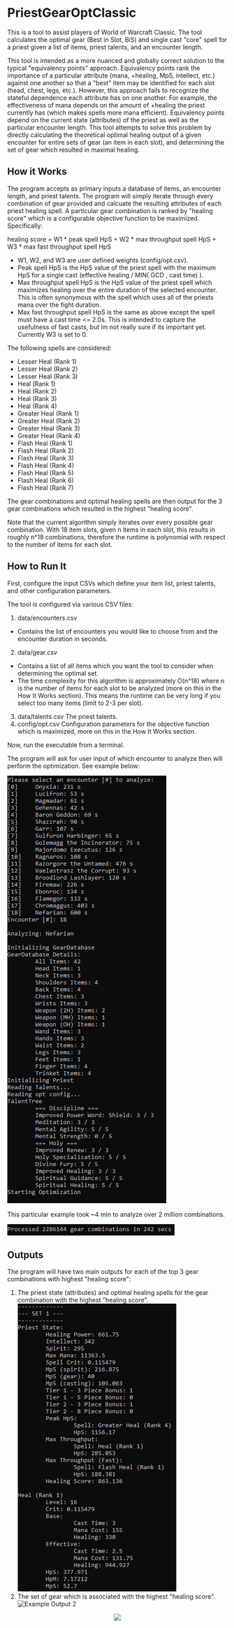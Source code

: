 # PriestGearOptClassic
This is a tool to assist players of World of Warcraft Classic. The tool calculates the optimal gear (Best in Slot, BiS) and single cast "core" spell for a priest given a list of items, priest talents, and an encounter length.

This tool is intended as a more nuanced and globally correct solution to the typical "equivalency points" approach. Equivalency points rank the importance of a particular attribute (mana, +healing, Mp5, intellect, etc.) against one another so that a "best" item may be identified for each slot (head, chest, legs, etc.). However, this approach fails to recognize the stateful dependence each attribute has on one another. For example, the effectiveness of mana depends on the amount of +healing the priest currently has (which makes spells more mana efficient). Equivalency points depend on the current state (attributes) of the priest as well as the particular encounter length. This tool attempts to solve this problem by directly calculating the theoretical optimal healing output of a given encounter for entire sets of gear (an item in each slot), and determining the set of gear which resulted in maximal healing.

## How it Works
The program accepts as primary inputs a database of items, an encounter length, and priest talents. The program will simply iterate through every combination of gear provided and calcuate the resulting attributes of each priest healing spell. A particular gear combination is ranked by "healing score" which is a configurable objective function to be maximized. Specifically:

  healing score = W1 * peak spell HpS + W2 * max throughput spell HpS + W3 * max fast throughput spell HpS

- W1, W2, and W3 are user defined weights (config/opt.csv). 
- Peak spell HpS is the HpS value of the priest spell with the maximum HpS for a single cast (effective healing / MIN( GCD , cast time) ). 
- Max throughput spell HpS is the HpS value of the priest spell which maximizes healing over the entire duration of the selected encounter. This is often synonymous with the spell which uses all of the priests mana over the fight duration.
- Max fast throughput spell HpS is the same as above except the spell must have a cast time <= 2.0s. This is intended to capture the usefulness of fast casts, but im not really sure if its important yet. Currently W3 is set to 0.

The following spells are considered:
- Lesser Heal (Rank 1)
- Lesser Heal (Rank 2)
- Lesser Heal (Rank 3)
- Heal (Rank 1)
- Heal (Rank 2)
- Heal (Rank 3)
- Heal (Rank 4)
- Greater Heal (Rank 1)
- Greater Heal (Rank 2)
- Greater Heal (Rank 3)
- Greater Heal (Rank 4)
- Flash Heal (Rank 1)
- Flash Heal (Rank 2)
- Flash Heal (Rank 3)
- Flash Heal (Rank 4)
- Flash Heal (Rank 5)
- Flash Heal (Rank 6)
- Flash Heal (Rank 7)

The gear combinations and optimal healing spells are then output for the 3 gear combinations which resulted in the highest "healing score".

Note that the current algorithm simply iterates over every possible gear combination. With 18 item slots, given n items in each slot, this results in roughly n^18 combinations, therefore the runtime is polynomial with respect to the number of items for each slot.

## How to Run It
First, configure the input CSVs which define your item list, priest talents, and other configuration parameters.

The tool is configured via various CSV files:
1. data/encounters.csv
  - Contains the list of encounters you would like to choose from and the encounter duration in seconds.
2. data/gear.csv
  - Contains a list of all items which you want the tool to consider when determining the optimal set.
  - The time complexity for this algorithm is approximately O(n^18) where n is the number of items for each slot to be analyzed (more on
  this in the How It Works section). This means the runtime can be very long if you select too many items (limit to 2-3 per slot).
3. data/talents.csv
  The priest talents.
4. config/opt.csv
  Configuration parameters for the objective function which is maximized, more on this in the How It Works section.
  
Now, run the executable from a terminal.

The program will ask for user input of which encounter to analyze then will perform the optimization. See example below:

![Example Input](https://github.com/t-mccawley/PriestGearOptClassic/blob/master/media/example_input.PNG)

This particular example took ~4 min to analyze over 2 million combinations.

![Example Runtime](https://github.com/t-mccawley/PriestGearOptClassic/blob/master/media/example_runtime.PNG)

## Outputs
The program will have two main outputs for each of the top 3 gear combinations with highest "healing score":
1. The priest state (attributes) and optimal healing spells for the gear combination with the highest "healing score".
![Example Output 1](https://github.com/t-mccawley/PriestGearOptClassic/blob/master/media/example_output_1.PNG)
2. The set of gear which is associated with the highest "healing score".
![Example Output 2](http://https://github.com/t-mccawley/PriestGearOptClassic/blob/master/media/example_output_2.PNG)

<p align="center">
  <img src="http://https://github.com/t-mccawley/PriestGearOptClassic/blob/master/media/example_output_2.PNG"/>
</p>
